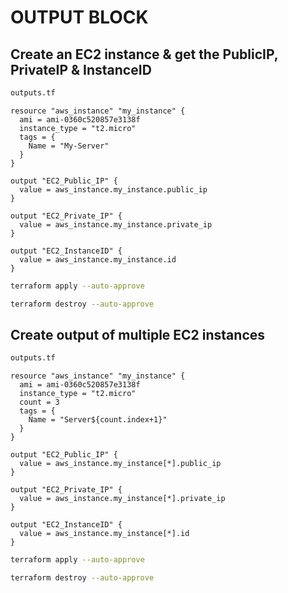 # OUTPUT BLOCK

## Create an EC2 instance & get the PublicIP, PrivateIP & InstanceID
```sh
outputs.tf
```
```hcl
resource "aws_instance" "my_instance" {
  ami = ami-0360c520857e3138f
  instance_type = "t2.micro"
  tags = {
    Name = "My-Server"
  }
}

output "EC2_Public_IP" {
  value = aws_instance.my_instance.public_ip
}

output "EC2_Private_IP" {
  value = aws_instance.my_instance.private_ip
}

output "EC2_InstanceID" {
  value = aws_instance.my_instance.id
}
```
```sh
terraform apply --auto-approve
```
```sh
terraform destroy --auto-approve
```

## Create output of multiple EC2 instances
```sh
outputs.tf
```
```hcl
resource "aws_instance" "my_instance" {
  ami = ami-0360c520857e3138f
  instance_type = "t2.micro"
  count = 3
  tags = {
    Name = "Server${count.index+1}"
  }
}

output "EC2_Public_IP" {
  value = aws_instance.my_instance[*].public_ip
}

output "EC2_Private_IP" {
  value = aws_instance.my_instance[*].private_ip
}

output "EC2_InstanceID" {
  value = aws_instance.my_instance[*].id
}
```
```sh
terraform apply --auto-approve
```
```sh
terraform destroy --auto-approve
```
